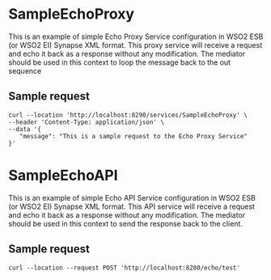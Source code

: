 # SampleEchoProxy

This is an example of simple Echo Proxy Service configuration in WSO2 ESB (or WSO2 EI) Synapse XML format. 
This proxy service will receive a request and echo it back as a response without any modification. 
The <loopback/> mediator should be used in this context to loop the message back to the out sequence

## Sample request
```
curl --location 'http://localhost:8290/services/SampleEchoProxy' \
--header 'Content-Type: application/json' \
--data '{
   "message": "This is a sample request to the Echo Proxy Service"
}'
```

# SampleEchoAPI
This is an example of simple Echo API Service configuration in WSO2 ESB (or WSO2 EI) Synapse XML format.
This API service will receive a request and echo it back as a response without any modification.
The <respond/> mediator should be used in this context to send the response back to the client.

## Sample request
```
curl --location --request POST 'http://localhost:8280/echo/test'
```
